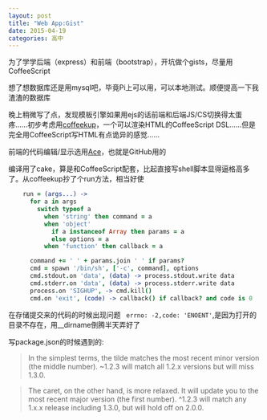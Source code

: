 ```yaml
---
layout: post
title: "Web App:Gist"
date: 2015-04-19
categories: 高中
---
```


为了学学后端（express）和前端（bootstrap），开坑做个gists，尽量用CoffeeScript

想了想数据库还是用mysql吧，毕竟Pi上可以用，可以本地测试。顺便提高一下我渣渣的数据库  

晚上稍微写了点，发现模板引擎如果用ejs的话前端和后端JS/CS切换得太蛋疼……初步考虑用[coffeekup](https://github.com/mauricemach/coffeekup)，一个可以渲染HTML的CoffeeScript DSL……但是完全用CoffeeScript写HTML有点诡异的感觉……

前端的代码编辑/显示选用[Ace](https://github.com/ajaxorg/ace)，也就是GitHub用的

编译用了cake，算是和CoffeeScript配套，比起直接写shell脚本显得逼格高多了。从coffeekup抄了个run方法，相当好使  
```coffeescript
	run = (args...) ->
	  for a in args
	    switch typeof a
	      when 'string' then command = a
	      when 'object'
	        if a instanceof Array then params = a
	        else options = a
	      when 'function' then callback = a

	  command += ' ' + params.join ' ' if params?
	  cmd = spawn '/bin/sh', ['-c', command], options
	  cmd.stdout.on 'data', (data) -> process.stdout.write data
	  cmd.stderr.on 'data', (data) -> process.stderr.write data
	  process.on 'SIGHUP', -> cmd.kill()
	  cmd.on 'exit', (code) -> callback() if callback? and code is 0
```

在存储提交来的代码的时候出现问题 ` errno: -2,code: 'ENOENT'`,是因为打开的目录不存在，用__dirname倒腾半天弄好了

写package.json的时候遇到的:

>In the simplest terms, the tilde matches the most recent minor version (the middle number). ~1.2.3 will match all 1.2.x versions but will miss 1.3.0.  

>The caret, on the other hand, is more relaxed. It will update you to the most recent major version (the first number). ^1.2.3 will match any 1.x.x release including 1.3.0, but will hold off on 2.0.0.
